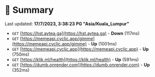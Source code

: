 # 📖 Summary
Last updated: **17/7/2023, 3:38:23 PG "Asia/Kuala_Lumpur"**

- `GET` [https://hst.aytea.ga](https://hst.aytea.ga) - **Down** (117ms)
- `GET` [https://memeapi.cyclic.app/gimme](https://memeapi.cyclic.app/gimme) - **Up** (1001ms)
- `GET` [https://memeapi.cyclic.app](https://memeapi.cyclic.app) - **Up** (750ms)
- `GET` [https://klik.ml/health](https://klik.ml/health) - **Up** (591ms)
- `GET` [https://dumb.onrender.com](https://dumb.onrender.com) - **Up** (352ms)

